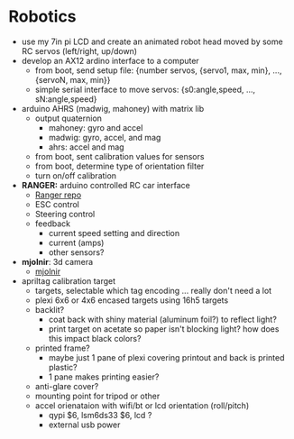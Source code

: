 # Robotics

- use my 7in pi LCD and create an animated robot head moved by some RC servos (left/right, up/down)
- develop an AX12 ardino interface to a computer
    - from boot, send setup file: {number servos, {servo1, max, min}, ..., {servoN, max, min}}
    - simple serial interface to move servos: {s0:angle,speed, ..., sN:angle,speed}
- arduino AHRS (madwig, mahoney) with matrix lib
    - output quaternion
        - mahoney: gyro and accel
        - madwig: gyro, accel, and mag
        - ahrs: accel and mag
    - from boot, sent calibration values for sensors
    - from boot, determine type of orientation filter
    - turn on/off calibration
- **RANGER:** arduino controlled RC car interface
    - [Ranger repo](https://github.com/MomsFriendlyRobotCompany/ranger)
    - ESC control
    - Steering control
    - feedback
        - current speed setting and direction
        - current (amps)
        - other sensors?
- **mjolnir**: 3d camera
    - [mjolnir](https://github.com/MomsFriendlyRobotCompany/mjolnir)
- apriltag calibration target
    - targets, selectable which tag encoding ... really don't need a lot
    - plexi 6x6 or 4x6 encased targets using 16h5 targets
    - backlit? 
        - coat back with shiny material (aluminum foil?) to reflect light?
        - print target on acetate so paper isn't blocking light? how does this impact black colors?
    - printed frame?
        - maybe just 1 pane of plexi covering printout and back is printed plastic?
        - 1 pane makes printing easier?
    - anti-glare cover?
    - mounting point for tripod or other
    - accel orienataion with wifi/bt or lcd orientation (roll/pitch)
        - qypi $6, lsm6ds33 $6, lcd ?
        - external usb power
